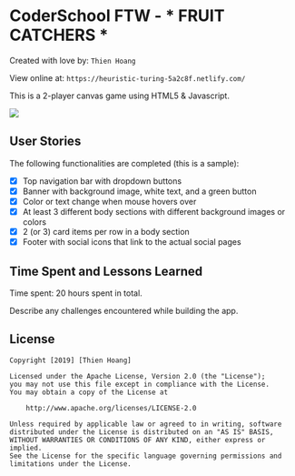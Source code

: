 # CoderSchool FTW - * FRUIT CATCHERS *

Created with love by: `Thien Hoang`
  
View online at: `https://heuristic-turing-5a2c8f.netlify.com/`
  
This is a 2-player canvas game using HTML5 & Javascript.

![](./images/Capture.png)

## User Stories

The following functionalities are completed (this is a sample):

* [x] Top navigation bar with dropdown buttons
* [x] Banner with background image, white text, and a green button
* [x] Color or text change when mouse hovers over
* [x] At least 3 different body sections with different background images or colors
* [x] 2 (or 3) card items per row in a body section
* [x] Footer with social icons that link to the actual social pages

## Time Spent and Lessons Learned

Time spent: 20 hours spent in total.

Describe any challenges encountered while building the app.

## License

    Copyright [2019] [Thien Hoang]

    Licensed under the Apache License, Version 2.0 (the "License");
    you may not use this file except in compliance with the License.
    You may obtain a copy of the License at

        http://www.apache.org/licenses/LICENSE-2.0

    Unless required by applicable law or agreed to in writing, software
    distributed under the License is distributed on an "AS IS" BASIS,
    WITHOUT WARRANTIES OR CONDITIONS OF ANY KIND, either express or implied.
    See the License for the specific language governing permissions and
    limitations under the License.